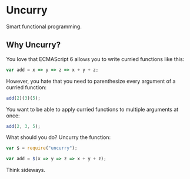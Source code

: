 # Uncurry #

Smart functional programming.

## Why Uncurry? ##

You love that ECMAScript 6 allows you to write curried functions like this:

```javascript
var add = x => y => z => x + y + z;
```

However, you hate that you need to parenthesize every argument of a curried function:

```javascript
add(2)(3)(5);
```

You want to be able to apply curried functions to multiple arguments at once:

```javascript
add(2, 3, 5);
```

What should you do? Uncurry the function:

```javascript
var $ = require("uncurry");

var add = $(x => y => z => x + y + z);
```

Think sideways.
